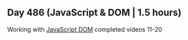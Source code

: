 ## Day 486 (JavaScript & DOM | 1.5 hours)

Working with [JavaScript DOM](https://ultimatecourses.com/learn/javascript-dom)
completed videos 11-20

